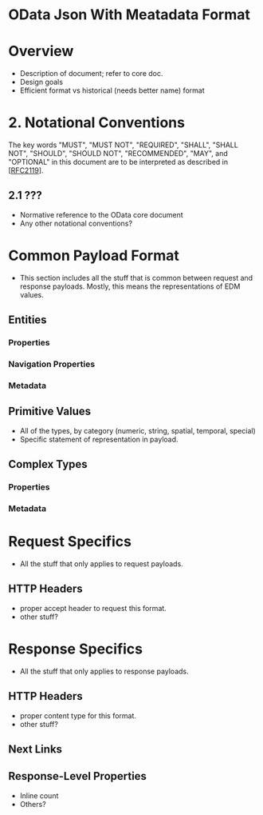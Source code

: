 # OData Json With Meatadata Format #

# Overview #

- Description of document; refer to core doc.
- Design goals
- Efficient format vs historical (needs better name) format

# 2. Notational Conventions #

The key words "MUST", "MUST NOT", "REQUIRED", "SHALL", "SHALL NOT", "SHOULD", "SHOULD NOT", "RECOMMENDED", "MAY", and "OPTIONAL" in this document are to be interpreted as described in [[RFC2119](http://tools.ietf.org/html/rfc2119 "Key words for use in RFCs to Indicate Requirement Levels")].

## 2.1 ??? ##

- Normative reference to the OData core document
- Any other notational conventions?

# Common Payload Format #

- This section includes all the stuff that is common between request and response payloads. Mostly, this means the representations of EDM values.

## Entities ##

### Properties ###

### Navigation Properties ###

### Metadata ###

## Primitive Values ##

- All of the types, by category (numeric, string, spatial, temporal, special)
- Specific statement of representation in payload.

## Complex Types ##

### Properties ###

### Metadata ###

# Request Specifics #

- All the stuff that only applies to request payloads.

## HTTP Headers ##

- proper accept header to request this format.
- other stuff?

# Response Specifics #

- All the stuff that only applies to response payloads.

## HTTP Headers ##

- proper content type for this format.
- other stuff?

## Next Links ##

## Response-Level Properties ##

- Inline count
- Others?
